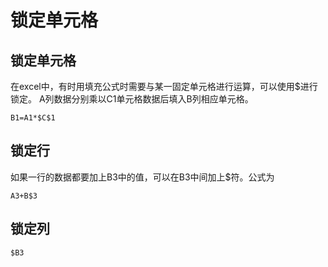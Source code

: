 # 锁定单元格



## 锁定单元格

在excel中，有时用填充公式时需要与某一固定单元格进行运算，可以使用$进行 锁定。 A列数据分别乘以C1单元格数据后填入B列相应单元格。

```
B1=A1*$C$1
```

## 锁定行

如果一行的数据都要加上B3中的值，可以在B3中间加上$符。公式为

```
A3+B$3
```

## 锁定列

```
$B3
```

